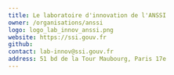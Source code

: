 ```yaml
---
title: Le laboratoire d'innovation de l'ANSSI
owner: /organisations/anssi
logo: logo_lab_innov_anssi.png
website: https://ssi.gouv.fr
github: 
contact: lab-innov@ssi.gouv.fr
address: 51 bd de la Tour Maubourg, Paris 17e
---
```

